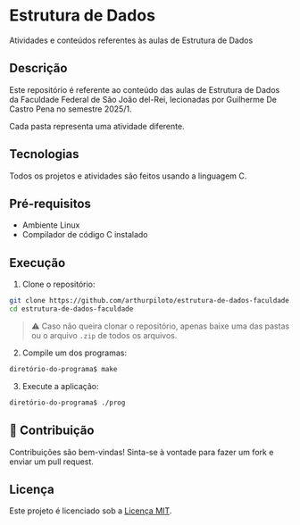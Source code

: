 # Estrutura de Dados

Atividades e conteúdos referentes às aulas de Estrutura de Dados

## Descrição

Este repositório é referente ao conteúdo das aulas de Estrutura de Dados da Faculdade Federal de São João del-Rei, lecionadas por Guilherme De Castro Pena no semestre 2025/1. 

Cada pasta representa uma atividade diferente.

## Tecnologias

Todos os projetos e atividades são feitos usando a linguagem C.

## Pré-requisitos

- Ambiente Linux
- Compilador de código C instalado

## Execução

1. Clone o repositório:

```bash
git clone https://github.com/arthurpiloto/estrutura-de-dados-faculdade.git
cd estrutura-de-dados-faculdade
```

> ⚠️ Caso não queira clonar o repositório, apenas baixe uma das pastas ou o arquivo `.zip` de todos os arquivos.

2. Compile um dos programas:

```bash
diretório-do-programa$ make
```

3. Execute a aplicação:

```bash
diretório-do-programa$ ./prog
```

## 🤝 Contribuição

Contribuições são bem-vindas! Sinta-se à vontade para fazer um fork e enviar um pull request.

## Licença

Este projeto é licenciado sob a [Licença MIT](LICENSE).
